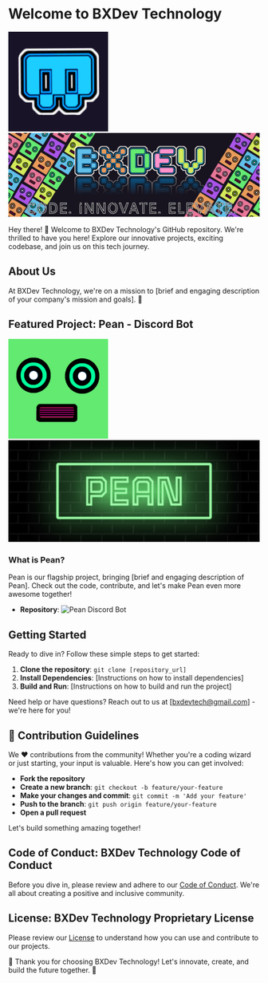 # Welcome to BXDev Technology

<img src="img/logo.png" alt="BXDev Technology Logo" width="200"/> <img src="img/banner.jpg" alt="BXDev Technology Banner" width="630"/>

Hey there! 👋 Welcome to BXDev Technology's GitHub repository. We're thrilled to have you here! Explore our innovative projects, exciting codebase, and join us on this tech journey.

## About Us

At BXDev Technology, we're on a mission to [brief and engaging description of your company's mission and goals]. 🚀

## Featured Project: Pean - Discord Bot

<img src="img/pean_logo.png" alt="Pean Logo" width="200"/> <img src="img/pean_banner.jpg" alt="Pean Banner" width="630"/>

### What is Pean?

Pean is our flagship project, bringing [brief and engaging description of Pean]. Check out the code, contribute, and let's make Pean even more awesome together!

- **Repository**: ![Pean Discord Bot](https://github.com/BXDevTech/Pean)

## Getting Started

Ready to dive in? Follow these simple steps to get started:

1. **Clone the repository**: `git clone [repository_url]`
2. **Install Dependencies**: [Instructions on how to install dependencies]
3. **Build and Run**: [Instructions on how to build and run the project]

Need help or have questions? Reach out to us at [bxdevtech@gmail.com] - we're here for you!

## 🚀 Contribution Guidelines

We ❤️ contributions from the community! Whether you're a coding wizard or just starting, your input is valuable. Here's how you can get involved:

- **Fork the repository**
- **Create a new branch**: `git checkout -b feature/your-feature`
- **Make your changes and commit**: `git commit -m 'Add your feature'`
- **Push to the branch**: `git push origin feature/your-feature`
- **Open a pull request**

Let's build something amazing together!

## Code of Conduct: BXDev Technology Code of Conduct

Before you dive in, please review and adhere to our [Code of Conduct](CODE_OF_CONDUCT.md). We're all about creating a positive and inclusive community.

## License: BXDev Technology Proprietary License

Please review our [License](LICENSE) to understand how you can use and contribute to our projects.

🌟 Thank you for choosing BXDev Technology! Let's innovate, create, and build the future together. 🌟
